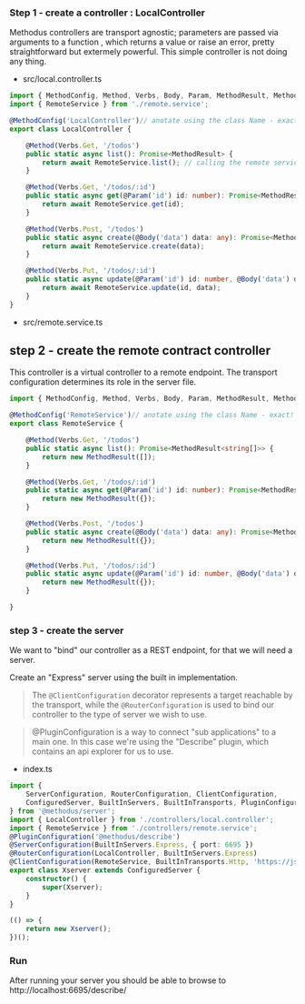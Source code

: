 
### Step 1 - create a controller : LocalController
Methodus controllers are transport agnostic; parameters are passed via arguments to a function , which returns a value or raise an error, pretty straightforward but extermely powerful.
This simple controller is not doing any thing.

- src/local.controller.ts
```typescript
import { MethodConfig, Method, Verbs, Body, Param, MethodResult, MethodError } from '@methodus/server';
import { RemoteService } from './remote.service';

@MethodConfig('LocalController')// anotate using the class Name - exact!
export class LocalController {

    @Method(Verbs.Get, '/todos')
    public static async list(): Promise<MethodResult> {
        return await RemoteService.list(); // calling the remote service
    }

    @Method(Verbs.Get, '/todos/:id')
    public static async get(@Param('id') id: number): Promise<MethodResult> {
        return await RemoteService.get(id);
    }

    @Method(Verbs.Post, '/todos')
    public static async create(@Body('data') data: any): Promise<MethodResult> {
        return await RemoteService.create(data);
    }

    @Method(Verbs.Put, '/todos/:id')
    public static async update(@Param('id') id: number, @Body('data') data: any): Promise<MethodResult> {
        return await RemoteService.update(id, data);
    }
}

```

- src/remote.service.ts
## step 2 - create the remote contract controller
This controller is a virtual controller to a remote endpoint. The transport configuration determines its role in the server file.

```typescript
import { MethodConfig, Method, Verbs, Body, Param, MethodResult, MethodError } from '@methodus/server';

@MethodConfig('RemoteService')// anotate using the class Name - exact!
export class RemoteService {

    @Method(Verbs.Get, '/todos')
    public static async list(): Promise<MethodResult<string[]>> {
        return new MethodResult([]);
    }

    @Method(Verbs.Get, '/todos/:id')
    public static async get(@Param('id') id: number): Promise<MethodResult<any>> {
        return new MethodResult({});
    }

    @Method(Verbs.Post, '/todos')
    public static async create(@Body('data') data: any): Promise<MethodResult> {
        return new MethodResult({});
    }

    @Method(Verbs.Put, '/todos/:id')
    public static async update(@Param('id') id: number, @Body('data') data: any): Promise<MethodResult> {
        return new MethodResult({});
    }

}


```
### step 3 - create the server
We want to "bind" our controller as a REST endpoint, for that we will need a server.

Create an "Express" server using the built in implementation.
> The `@ClientConfiguration` decorator represents a target reachable by the transport,
> while the `@RouterConfiguration` is used to bind our controller to the type of server we wish to use.

> @PluginConfiguration is a way to connect "sub applications" to a main one. In this case we're using the "Describe" plugin, which contains an api explorer for us to use. 
- index.ts
```typescript
import {
    ServerConfiguration, RouterConfiguration, ClientConfiguration,
    ConfiguredServer, BuiltInServers, BuiltInTransports, PluginConfiguration,
} from '@methodus/server';
import { LocalController } from './controllers/local.controller';
import { RemoteService } from './controllers/remote.service';
@PluginConfiguration('@methodus/describe')
@ServerConfiguration(BuiltInServers.Express, { port: 6695 })
@RouterConfiguration(LocalController, BuiltInServers.Express)
@ClientConfiguration(RemoteService, BuiltInTransports.Http, 'https://jsonplaceholder.typicode.com')
export class Xserver extends ConfiguredServer {
    constructor() {
        super(Xserver);
    }
}

(() => {
    return new Xserver();
})();

```

### Run
After running your server you should be able to browse to http://localhost:6695/describe/




